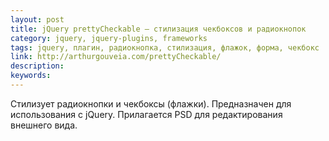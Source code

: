```yaml
---
layout: post
title: jQuery prettyCheckable — стилизация чекбоксов и радиокнопок
category: jquery, jquery-plugins, frameworks
tags: jquery, плагин, радиокнопка, стилизация, флажок, форма, чекбокс
link: http://arthurgouveia.com/prettyCheckable/
description:
keywords:
---
```


<p>Стилизует радиокнопки и чекбоксы (флажки). Предназначен для использования с jQuery. Прилагается PSD для редактирования внешнего вида.</p>
